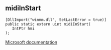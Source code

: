 ## midiInStart

```
[DllImport("winmm.dll", SetLastError = true)]
public static extern uint midiInStart(
   IntPtr hmi
);
```

[Microsoft documentation](link_to_documentation)
